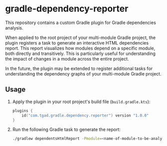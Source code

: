 # gradle-dependency-reporter

This repository contains a custom Gradle plugin for Gradle dependencies analysis.

When applied to the root project of your multi-module Gradle project, the plugin registers a task
to generate an interactive HTML dependencies report. This report visualizes how modules depend on
a specific module, both directly and transitively. This is particularly useful for understanding
the impact of changes in a module across the entire project.

In the future, the plugin may be extended to register additional tasks for understanding
the dependency graphs of your multi-module Gradle project.

## Usage

1. Apply the plugin in your root project's build file (`build.gradle.kts`):

   ```kotlin
   plugins {
       id("com.tgad.gradle.dependency.reporter") version "1.0.0"
   }
   ```
   
2. Run the following Gradle task to generate the report:

   ```bash
   ./gradlew dependentsHtmlReport -Pmodule=<name-of-module-to-be-analyzed>
   ```
